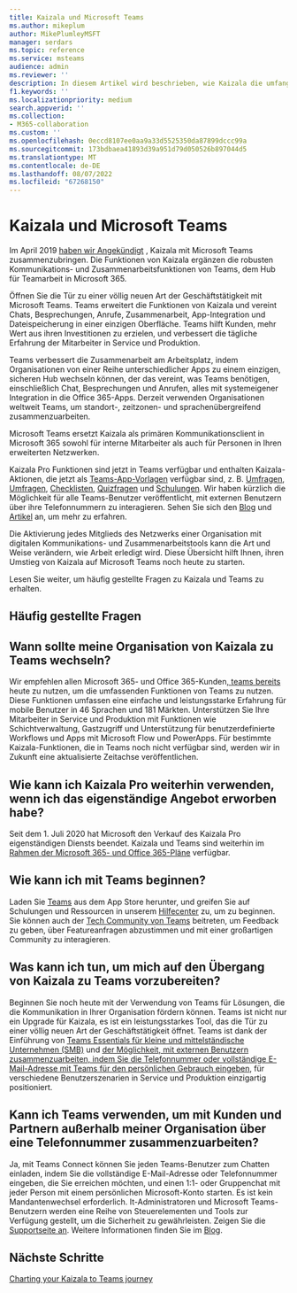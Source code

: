 ```yaml
---
title: Kaizala und Microsoft Teams
ms.author: mikeplum
author: MikePlumleyMSFT
manager: serdars
ms.topic: reference
ms.service: msteams
audience: admin
ms.reviewer: ''
description: In diesem Artikel wird beschrieben, wie Kaizala die umfangreichen Funktionen und Features in Microsoft Teams ergänzt.
f1.keywords: ''
ms.localizationpriority: medium
search.appverid: ''
ms.collection:
- M365-collaboration
ms.custom: ''
ms.openlocfilehash: 0eccd8107ee0aa9a33d5525350da87899dccc99a
ms.sourcegitcommit: 173bdbaea41893d39a951d79d050526b897044d5
ms.translationtype: MT
ms.contentlocale: de-DE
ms.lasthandoff: 08/07/2022
ms.locfileid: "67268150"
---
```

# <a name="kaizala-and-microsoft-teams"></a>Kaizala und Microsoft Teams 

Im April 2019 [haben wir Angekündigt](https://techcommunity.microsoft.com/t5/microsoft-kaizala-blog/update-on-kaizala-features-coming-to-microsoft-teams/ba-p/974525) , Kaizala mit Microsoft Teams zusammenzubringen. Die Funktionen von Kaizala ergänzen die robusten Kommunikations- und Zusammenarbeitsfunktionen von Teams, dem Hub für Teamarbeit in Microsoft 365.

Öffnen Sie die Tür zu einer völlig neuen Art der Geschäftstätigkeit mit Microsoft Teams. Teams erweitert die Funktionen von Kaizala und vereint Chats, Besprechungen, Anrufe, Zusammenarbeit, App-Integration und Dateispeicherung in einer einzigen Oberfläche. Teams hilft Kunden, mehr Wert aus ihren Investitionen zu erzielen, und verbessert die tägliche Erfahrung der Mitarbeiter in Service und Produktion.

Teams verbessert die Zusammenarbeit am Arbeitsplatz, indem Organisationen von einer Reihe unterschiedlicher Apps zu einem einzigen, sicheren Hub wechseln können, der das vereint, was Teams benötigen, einschließlich Chat, Besprechungen und Anrufen, alles mit systemeigener Integration in die Office 365-Apps. Derzeit verwenden Organisationen weltweit Teams, um standort-, zeitzonen- und sprachenübergreifend zusammenzuarbeiten.

Microsoft Teams ersetzt Kaizala als primären Kommunikationsclient in Microsoft 365 sowohl für interne Mitarbeiter als auch für Personen in Ihren erweiterten Netzwerken.

Kaizala Pro Funktionen sind jetzt in Teams verfügbar und enthalten Kaizala-Aktionen, die jetzt als [Teams-App-Vorlagen](/microsoftteams/platform/samples/app-templates) verfügbar sind, z. B. [Umfragen](/microsoftteams/platform/samples/app-templates#poll), [Umfragen](/microsoftteams/platform/samples/app-templates#survey), [Checklisten](/microsoftteams/platform/samples/app-templates#checklist), [Quizfragen](/microsoftteams/platform/samples/app-templates#quiz--) und [Schulungen](/microsoftteams/platform/samples/app-templates#training--). Wir haben kürzlich die Möglichkeit für alle Teams-Benutzer veröffentlicht, mit externen Benutzern über ihre Telefonnummern zu interagieren. Sehen Sie sich den [Blog](https://techcommunity.microsoft.com/t5/microsoft-teams-blog/microsoft-teams-users-can-now-chat-with-any-teams-user-outside/ba-p/3070832) und [Artikel](https://support.microsoft.com/en-us/office/add-or-invite-people-outside-your-teams-org-to-a-chat-6897ab47-9f60-4db6-8b95-18599714fe57) an, um mehr zu erfahren.

Die Aktivierung jedes Mitglieds des Netzwerks einer Organisation mit digitalen Kommunikations- und Zusammenarbeitstools kann die Art und Weise verändern, wie Arbeit erledigt wird. Diese Übersicht hilft Ihnen, ihren Umstieg von Kaizala auf Microsoft Teams noch heute zu starten.

Lesen Sie weiter, um häufig gestellte Fragen zu Kaizala und Teams zu erhalten.

## <a name="faq"></a>Häufig gestellte Fragen

## <a name="when-should-my-organization-move-from-kaizala-to-teams"></a>Wann sollte meine Organisation von Kaizala zu Teams wechseln?

Wir empfehlen allen Microsoft 365- und Office 365-Kunden[, teams bereits](https://www.microsoft.com/microsoft-teams/group-chat-software?ms.officeurl=teams&rtc=1&OCID=AID2388518_SEM_Ks5ySdZ9) heute zu nutzen, um die umfassenden Funktionen von Teams zu nutzen. Diese Funktionen umfassen eine einfache und leistungsstarke Erfahrung für mobile Benutzer in 46 Sprachen und 181 Märkten. Unterstützen Sie Ihre Mitarbeiter in Service und Produktion mit Funktionen wie Schichtverwaltung, Gastzugriff und Unterstützung für benutzerdefinierte Workflows und Apps mit Microsoft Flow und PowerApps. Für bestimmte Kaizala-Funktionen, die in Teams noch nicht verfügbar sind, werden wir in Zukunft eine aktualisierte Zeitachse veröffentlichen.

## <a name="how-can-i-continue-to-use-kaizala-pro-if-i-had-purchased-the-standalone-offering"></a>Wie kann ich Kaizala Pro weiterhin verwenden, wenn ich das eigenständige Angebot erworben habe?

Seit dem 1. Juli 2020 hat Microsoft den Verkauf des Kaizala Pro eigenständigen Diensts beendet. Kaizala und Teams sind weiterhin im [Rahmen der Microsoft 365- und Office 365-Pläne](/Office365/Kaizala/migrate-kaizala-pro) verfügbar.

## <a name="how-can-i-get-started-with-teams"></a>Wie kann ich mit Teams beginnen?

Laden Sie [Teams](https://www.microsoft.com/microsoft-teams/group-chat-software) aus dem App Store herunter, und greifen Sie auf Schulungen und Ressourcen in unserem [Hilfecenter](https://support.microsoft.com/teams?ui=en-us&rs=en-us&ad=us) zu, um zu beginnen. Sie können auch der [Tech Community von Teams](https://techcommunity.microsoft.com/t5/microsoft-teams/ct-p/MicrosoftTeams) beitreten, um Feedback zu geben, über Featureanfragen abzustimmen und mit einer großartigen Community zu interagieren.

## <a name="what-can-i-do-to-prepare-for-the-transition-of-kaizala-to-teams"></a>Was kann ich tun, um mich auf den Übergang von Kaizala zu Teams vorzubereiten?

Beginnen Sie noch heute mit der Verwendung von Teams für Lösungen, die die Kommunikation in Ihrer Organisation fördern können. Teams ist nicht nur ein Upgrade für Kaizala, es ist ein leistungsstarkes Tool, das die Tür zu einer völlig neuen Art der Geschäftstätigkeit öffnet. Teams ist dank der Einführung von [Teams Essentials für kleine und mittelständische Unternehmen (SMB)](https://www.microsoft.com/microsoft-365/blog/2021/12/01/new-microsoft-teams-essentials-is-built-for-small-businesses/) und [der Möglichkeit, mit externen Benutzern zusammenzuarbeiten, indem Sie die Telefonnummer oder vollständige E-Mail-Adresse mit Teams für den persönlichen Gebrauch eingeben](https://techcommunity.microsoft.com/t5/microsoft-teams-blog/microsoft-teams-users-can-now-chat-with-any-teams-user-outside/ba-p/3070832), für verschiedene Benutzerszenarien in Service und Produktion einzigartig positioniert.

## <a name="will-i-be-able-to-use-teams-to-collaborate-with-customers-and-partners-outside-my-organization-using-a-phone-number"></a>Kann ich Teams verwenden, um mit Kunden und Partnern außerhalb meiner Organisation über eine Telefonnummer zusammenzuarbeiten?

Ja, mit Teams Connect können Sie jeden Teams-Benutzer zum Chatten einladen, indem Sie die vollständige E-Mail-Adresse oder Telefonnummer eingeben, die Sie erreichen möchten, und einen 1:1- oder Gruppenchat mit jeder Person mit einem persönlichen Microsoft-Konto starten. Es ist kein Mandantenwechsel erforderlich. It-Administratoren und Microsoft Teams-Benutzern werden eine Reihe von Steuerelementen und Tools zur Verfügung gestellt, um die Sicherheit zu gewährleisten. Zeigen Sie die [Supportseite an](https://support.microsoft.com/en-us/office/add-or-invite-people-outside-your-teams-org-to-a-chat-6897ab47-9f60-4db6-8b95-18599714fe57). Weitere Informationen finden Sie im [Blog](https://techcommunity.microsoft.com/t5/microsoft-teams-blog/microsoft-teams-users-can-now-chat-with-any-teams-user-outside/ba-p/3070832).

## <a name="next-steps"></a>Nächste Schritte
<a name="ControlSyncThroughput"> </a>

[Charting your Kaizala to Teams journey](/MicrosoftTeams/prepare-for-teams-kaizala)
